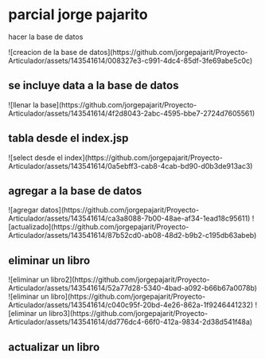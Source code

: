 <h1>parcial jorge pajarito</h1>
<p>hacer la base de datos</p>
![creacion de la base de datos](https://github.com/jorgepajarit/Proyecto-Articulador/assets/143541614/008327e3-c991-4dc4-85df-3fe69abe5c0c)
<h2>se incluye data a la base de datos</h2>
![llenar la base](https://github.com/jorgepajarit/Proyecto-Articulador/assets/143541614/4f2d8043-2abc-4595-bbe7-2724d7605561)
<h2>tabla desde el index.jsp</h2>
![select desde el index](https://github.com/jorgepajarit/Proyecto-Articulador/assets/143541614/0a5ebff3-cab8-4cab-bd90-d0b3de913ac3)
<h2>agregar a la base de datos</h2>
![agregar datos](https://github.com/jorgepajarit/Proyecto-Articulador/assets/143541614/ca3a8088-7b00-48ae-af34-1ead18c95611)
![actualizado](https://github.com/jorgepajarit/Proyecto-Articulador/assets/143541614/87b52cd0-ab08-48d2-b9b2-c195db63abeb)
<h2>eliminar un libro</h2>
![eliminar un libro2](https://github.com/jorgepajarit/Proyecto-Articulador/assets/143541614/52a77d28-5340-4bad-a092-b66b67a0078b)
![eliminar un libro](https://github.com/jorgepajarit/Proyecto-Articulador/assets/143541614/c040c95f-20bd-4e26-862a-1f9246441232)
![eliminar un libro3](https://github.com/jorgepajarit/Proyecto-Articulador/assets/143541614/dd776dc4-66f0-412a-9834-2d38d541f48a)
<h2>actualizar un libro</h2>









